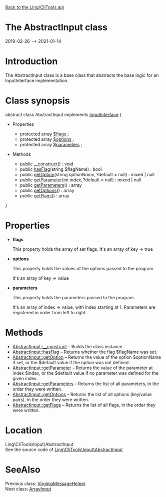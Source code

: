 [Back to the Ling/CliTools api](https://github.com/lingtalfi/CliTools/blob/master/doc/api/Ling/CliTools.md)



The AbstractInput class
================
2019-02-26 --> 2021-01-14






Introduction
============

The AbstractInput class is a base class that abstracts the base logic for an InputInterface implementation.



Class synopsis
==============


abstract class <span class="pl-k">AbstractInput</span> implements [InputInterface](https://github.com/lingtalfi/CliTools/blob/master/doc/api/Ling/CliTools/Input/InputInterface.md) {

- Properties
    - protected array [$flags](#property-flags) ;
    - protected array [$options](#property-options) ;
    - protected array [$parameters](#property-parameters) ;

- Methods
    - public [__construct](https://github.com/lingtalfi/CliTools/blob/master/doc/api/Ling/CliTools/Input/AbstractInput/__construct.md)() : void
    - public [hasFlag](https://github.com/lingtalfi/CliTools/blob/master/doc/api/Ling/CliTools/Input/AbstractInput/hasFlag.md)(string $flagName) : bool
    - public [getOption](https://github.com/lingtalfi/CliTools/blob/master/doc/api/Ling/CliTools/Input/AbstractInput/getOption.md)(string $optionName, ?$default = null) : mixed | null
    - public [getParameter](https://github.com/lingtalfi/CliTools/blob/master/doc/api/Ling/CliTools/Input/AbstractInput/getParameter.md)(int $index, ?$default = null) : mixed | null
    - public [getParameters](https://github.com/lingtalfi/CliTools/blob/master/doc/api/Ling/CliTools/Input/AbstractInput/getParameters.md)() : array
    - public [getOptions](https://github.com/lingtalfi/CliTools/blob/master/doc/api/Ling/CliTools/Input/AbstractInput/getOptions.md)() : array
    - public [getFlags](https://github.com/lingtalfi/CliTools/blob/master/doc/api/Ling/CliTools/Input/AbstractInput/getFlags.md)() : array

}




Properties
=============

- <span id="property-flags"><b>flags</b></span>

    This property holds the array of set flags.
    It's an array of key => true
    
    

- <span id="property-options"><b>options</b></span>

    This property holds the values of the options passed to the program.
    
    It's an array of key => value
    
    

- <span id="property-parameters"><b>parameters</b></span>

    This property holds the parameters passed to the program.
    
    It's an array of index => value, with index starting at 1.
    Parameters are registered in order from left to right.
    
    



Methods
==============

- [AbstractInput::__construct](https://github.com/lingtalfi/CliTools/blob/master/doc/api/Ling/CliTools/Input/AbstractInput/__construct.md) &ndash; Builds the class instance.
- [AbstractInput::hasFlag](https://github.com/lingtalfi/CliTools/blob/master/doc/api/Ling/CliTools/Input/AbstractInput/hasFlag.md) &ndash; Returns whether the flag $flagName was set.
- [AbstractInput::getOption](https://github.com/lingtalfi/CliTools/blob/master/doc/api/Ling/CliTools/Input/AbstractInput/getOption.md) &ndash; Returns the value of the option $optionName if set, or the $default value if the option was not defined.
- [AbstractInput::getParameter](https://github.com/lingtalfi/CliTools/blob/master/doc/api/Ling/CliTools/Input/AbstractInput/getParameter.md) &ndash; Returns the value of the parameter at index $index, or the $default value if no parameter was defined for the given index.
- [AbstractInput::getParameters](https://github.com/lingtalfi/CliTools/blob/master/doc/api/Ling/CliTools/Input/AbstractInput/getParameters.md) &ndash; Returns the list of all parameters, in the order they were written.
- [AbstractInput::getOptions](https://github.com/lingtalfi/CliTools/blob/master/doc/api/Ling/CliTools/Input/AbstractInput/getOptions.md) &ndash; Returns the list of all options (key/value pairs), in the order they were written.
- [AbstractInput::getFlags](https://github.com/lingtalfi/CliTools/blob/master/doc/api/Ling/CliTools/Input/AbstractInput/getFlags.md) &ndash; Returns the list of all flags, in the order they were written.





Location
=============
Ling\CliTools\Input\AbstractInput<br>
See the source code of [Ling\CliTools\Input\AbstractInput](https://github.com/lingtalfi/CliTools/blob/master/Input/AbstractInput.php)



SeeAlso
==============
Previous class: [VirginiaMessageHelper](https://github.com/lingtalfi/CliTools/blob/master/doc/api/Ling/CliTools/Helper/VirginiaMessageHelper.md)<br>Next class: [ArrayInput](https://github.com/lingtalfi/CliTools/blob/master/doc/api/Ling/CliTools/Input/ArrayInput.md)<br>
